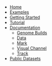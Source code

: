 * [Home](https://github.com/gosling-lang/gosling.js/wiki)
* [Examples]()
* [Getting Started](https://github.com/gosling-lang/gosling.js/wiki/Getting-Started)
* [Tutorial](https://github.com/gosling-lang/gosling.js/wiki/Tutorial)
* [Documentation](https://github.com/gosling-lang/gosling.js/wiki/Documentation)
  * [Genome Builds](https://github.com/gosling-lang/gosling.js/wiki/Genome-Builds)
  * [Data](https://github.com/gosling-lang/gosling.js/wiki/Data)
  * [Mark](https://github.com/gosling-lang/gosling.js/wiki/Mark)
  * [Visual Channel](https://github.com/gosling-lang/gosling.js/wiki/Visual-Channel)
  * [Track](https://github.com/gosling-lang/gosling.js/wiki/Track)
* [Public Datasets](https://github.com/gosling-lang/gosling.js/wiki/Public-Datasets)
<!-- * [FAQ]() -->